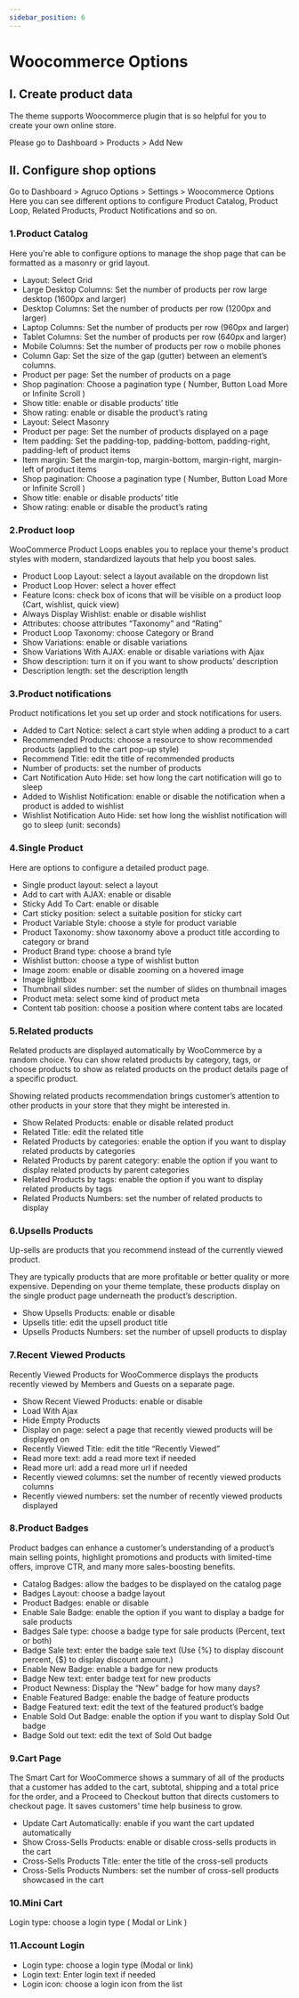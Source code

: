 ```yaml
---
sidebar_position: 6
---
```

# Woocommerce Options

## I. Create product data

The theme supports Woocommerce plugin that is so helpful for you to create your own online store.

Please go to Dashboard > Products > Add New

## II. Configure shop options

Go to Dashboard > Agruco Options > Settings > Woocommerce Options
Here you can see different options to configure Product Catalog, Product Loop, Related Products, Product Notifications and so on.

### 1.Product Catalog

Here you're able to configure options to manage the shop page that can be formatted as a masonry or grid layout.

* Layout: Select Grid
* Large Desktop Columns: Set the number of products per row large desktop (1600px and larger)
* Desktop Columns: Set the number of products per row (1200px and larger)
* Laptop Columns: Set the number of products per row (960px and larger)
* Tablet Columns: Set the number of products per row (640px and larger)
* Mobile Columns: Set the number of products per row o mobile phones
* Column Gap: Set the size of the gap (gutter) between an element’s columns.
* Product per page: Set the number of products on a page
* Shop pagination: Choose a pagination type ( Number, Button Load More or Infinite Scroll )
* Show title: enable or disable products’ title
* Show rating: enable or disable the product’s rating
* Layout: Select Masonry
* Product per page: Set the number of products displayed on a page
* Item padding: Set the padding-top, padding-bottom, padding-right, padding-left of product items
* Item margin: Set the margin-top, margin-bottom, margin-right, margin-left of product items
* Shop pagination: Choose a pagination type ( Number, Button Load More or Infinite Scroll )
* Show title: enable or disable products’ title
* Show rating: enable or disable the product’s rating

### 2.Product loop

WooCommerce Product Loops enables you to replace your theme's product styles with modern, standardized layouts that help you boost sales.

* Product Loop Layout: select a layout available on the dropdown list
* Product Loop Hover: select a hover effect
* Feature Icons: check box of icons that will be visible on a product loop (Cart, wishlist, quick view)
* Always Display Wishlist: enable or disable wishlist
* Attributes: choose attributes “Taxonomy” and “Rating”
* Product Loop Taxonomy: choose Category or Brand
* Show Variations: enable or disable variations
* Show Variations With AJAX: enable or disable variations with Ajax
* Show description: turn it on if you want to show products’ description
* Description length: set the description length

### 3.Product notifications

Product notifications let you set up order and stock notifications for users.

* Added to Cart Notice: select a cart style when adding a product to a cart
* Recommended Products: choose a resource to show recommended products (applied to the cart pop-up style)
* Recommend Title: edit the title of recommended products
* Number of products: set the number of products
* Cart Notification Auto Hide: set how long the cart notification will go to sleep
* Added to Wishlist Notification: enable or disable the notification when a product is added to wishlist
* Wishlist Notification Auto Hide: set how long the wishlist notification will go to sleep (unit: seconds)

### 4.Single Product

Here are options to configure a detailed product page.

* Single product layout: select a layout
* Add to cart with AJAX: enable or disable
* Sticky Add To Cart: enable or disable
* Cart sticky position: select a suitable position for sticky cart
* Product Variable Style: choose a style for product variable
* Product Taxonomy: show taxonomy above a product title according to category or brand
* Product Brand type: choose a brand tyle
* Wishlist button: choose a type of wishlist button
* Image zoom: enable or disable zooming on a hovered image
* Image lightbox
* Thumbnail slides number: set the number of slides on thumbnail images
* Product meta: select some kind of product meta
* Content tab position: choose a position where content tabs are located

### 5.Related products

Related products are displayed automatically by WooCommerce by a random choice. You can show related products by category, tags, or choose products to show as related products on the product details page of a specific product.

Showing related products recommendation brings customer’s attention to other products in your store that they might be interested in.

* Show Related Products: enable or disable related product
* Related Title: edit the related title
* Related Products by categories: enable the option if you want to display related products by categories
* Related Products by parent category: enable the option if you want to display related products by parent categories
* Related Products by tags: enable the option if you want to display related products by tags
* Related Products Numbers: set the number of related products to display

### 6.Upsells Products

Up-sells are products that you recommend instead of the currently viewed product.

They are typically products that are more profitable or better quality or more expensive. Depending on your theme template, these products display on the single product page underneath the product’s description.

* Show Upsells Products: enable or disable
* Upsells title: edit the upsell product title
* Upsells Products Numbers: set the number of upsell products to display

### 7.Recent Viewed Products

Recently Viewed Products for WooCommerce displays the products recently viewed by Members and Guests on a separate page.

* Show Recent Viewed Products: enable or disable
* Load With Ajax
* Hide Empty Products
* Display on page: select a page that recently viewed products will be displayed on
* Recently Viewed Title: edit the title “Recently Viewed”
* Read more text: add a read more text if needed
* Read more url: add a read more url if needed
* Recently viewed columns: set the number of recently viewed products columns
* Recently viewed numbers: set the number of recently viewed products displayed

### 8.Product Badges

Product badges can enhance a customer’s understanding of a product’s main selling points, highlight promotions and products with limited-time offers, improve CTR, and many more sales-boosting benefits.

* Catalog Badges: allow the badges to be displayed on the catalog page
* Badges Layout: choose a badge layout
* Product Badges: enable or disable
* Enable Sale Badge: enable the option if you want to display a badge for sale products
* Badges Sale type: choose a badge type for sale products (Percent, text or both)
* Badge Sale text: enter the badge sale text (Use {%} to display discount percent, {$} to display discount amount.)
* Enable New Badge: enable a badge for new products
* Badge New text: enter badge text for new products
* Product Newness: Display the “New” badge for how many days?
* Enable Featured Badge: enable the badge of feature products
* Badge Featured text: edit the text of the featured product’s badge
* Enable Sold Out Badge: enable the option if you want to display Sold Out badge
* Badge Sold out text: edit the text of Sold Out badge

### 9.Cart Page

The Smart Cart for WooCommerce shows a summary of all of the products that a customer has added to the cart, subtotal, shipping and a total price for the order, and a Proceed to Checkout button that directs customers to checkout page. It saves customers' time help business to grow.

* Update Cart Automatically: enable if you want the cart updated automatically
* Show Cross-Sells Products: enable or disable cross-sells products in the cart
* Cross-Sells Products Title: enter the title of the cross-sell products
* Cross-Sells Products Numbers: set the number of cross-sell products showcased in the cart

### 10.Mini Cart

Login type: choose a login type ( Modal or Link )

### 11.Account Login

* Login type: choose a login type (Modal or link)
* Login text: Enter login text if needed
* Login icon: choose a login icon from the list



